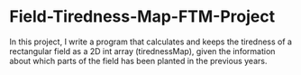 # Field-Tiredness-Map-FTM-Project
In this project, I write a program that calculates and keeps the tiredness of a rectangular field as a 2D int array (tirednessMap), given the information about which parts of the field has been planted in the previous years.
